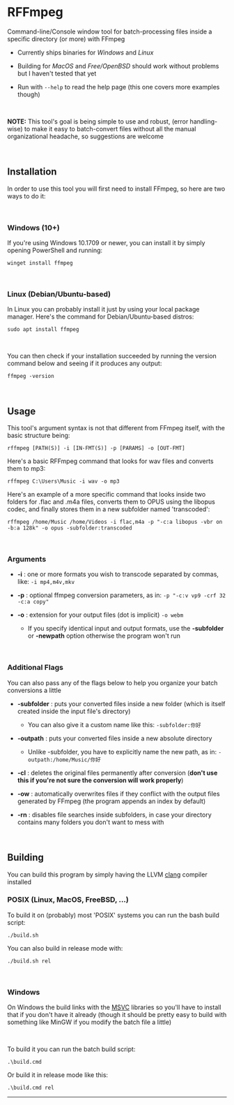 # **RFFmpeg**

Command-line/Console window tool for batch-processing files inside a specific directory (or more) with FFmpeg

* Currently ships binaries for *Windows* and *Linux*
* Building for *MacOS* and *Free/OpenBSD* should work without problems but I haven't tested that yet

* Run with `--help` to read the help page (this one covers more examples though)

<br>

**NOTE:** This tool's goal is being simple to use and robust, (error handling-wise) to make it easy to batch-convert files without all the manual organizational headache, so suggestions are welcome

<br>

## **Installation**

In order to use this tool you will first need to install FFmpeg, so here are two ways to do it:

<br>

### **Windows (10+)**

If you're using Windows 10.1709 or newer, you can install it by simply opening PowerShell and running: 

    winget install ffmpeg

<br>

### **Linux (Debian/Ubuntu-based)**

In Linux you can probably install it just by using your local package manager. Here's the command for Debian/Ubuntu-based distros: 

    sudo apt install ffmpeg

<br>

You can then check if your installation succeeded by running the version command below and seeing if it produces any output:

    ffmpeg -version

<br>

## **Usage**

This tool's argument syntax is not that different from FFmpeg itself, with the basic structure being:
 
    rffmpeg [PATH(S)] -i [IN-FMT(S)] -p [PARAMS] -o [OUT-FMT]

Here's a basic RFFmpeg command that looks for wav files and converts them to mp3:

    rffmpeg C:\Users\Music -i wav -o mp3

Here's an example of a more specific command that looks inside two folders for .flac and .m4a files, converts them
to OPUS using the libopus codec, and finally stores them in a new subfolder named 'transcoded':

    rffmpeg /home/Music /home/Videos -i flac,m4a -p "-c:a libopus -vbr on -b:a 128k" -o opus -subfolder:transcoded

<br>

 ### **Arguments**
 

 * **-i**   :   one or more formats you wish to transcode separated by commas, like: `-i mp4,m4v,mkv`

 * **-p**   :   optional ffmpeg conversion parameters, as in: `-p "-c:v vp9 -crf 32 -c:a copy"` 

 * **-o**   :   extension for your output files (dot is implicit) `-o webm`

    * If you specify identical input and output formats, use the **-subfolder** or **-newpath** option otherwise the program won't run

<br>

 ### **Additional Flags**

You can also pass any of the flags below to help you organize your batch conversions a little

 * **-subfolder**  :   puts your converted files inside a new folder (which is itself created inside the input file's directory)
    * You can also give it a custom name like this: `-subfolder:你好`
 * **-outpath**    :   puts your converted files inside a new absolute directory
    * Unlike -subfolder, you have to explicitly name the new path, as in: `-outpath:/home/Music/你好`

 * **-cl**         :   deletes the original files permanently after conversion (**don't use this if you're not sure the conversion will work properly**)

 * **-ow**         :   automatically overwrites files if they conflict with the output files generated by FFmpeg  (the program appends an index by default)

 * **-rn**         :   disables file searches inside subfolders, in case your directory contains many folders you  don't want to mess with

<br>

## **Building**

You can build this program by simply having the LLVM [clang](https://releases.llvm.org/download.html) compiler installed

### **POSIX** (Linux, MacOS, FreeBSD, ...)

To build it on (probably) most 'POSIX' systems you can run the bash build script:

    ./build.sh 

You can also build in release mode with:

    ./build.sh rel

<br>

### **Windows**

On Windows the build links with the [MSVC](https://visualstudio.microsoft.com/vs/features/cplusplus/) libraries so you'll have to install that
if you don't have it already (though it should be pretty easy to build with something like MinGW if you modify the batch file a little)

<br>

To build it you can run the batch build script:

    .\build.cmd

Or build it in release mode like this:

    .\build.cmd rel

***

